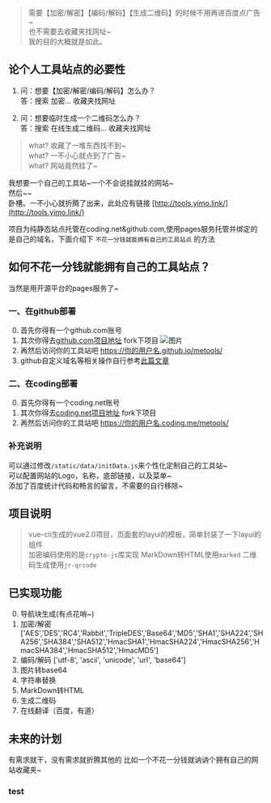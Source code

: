 > 需要【加密/解密】【编码/解码】【生成二维码】的时候不用再进百度点广告~          
> 也不需要去收藏夹找网址~          
> 我的目的大概就是如此。   

## 论个人工具站点的必要性

1. 问：想要【加密/解密/编码/解码】怎么办？     
    答：搜索 加密... 收藏夹找网址       

2. 问：想要临时生成一个二维码怎么办？      
    答：搜索 在线生成二维码... 收藏夹找网址

> what? 收藏了一堆东西找不到~       
> what? 一不小心就点到了广告~       
> what? 网站竟然挂了~       

我想要一个自己的工具站~一个不会说挂就挂的网站~        
然后~~        
卧槽。一不小心就折腾了出来，此处应有链接 [http://tools.yimo.link/](http://tools.yimo.link/)     

项目为纯静态站点托管在coding.net&github.com,使用pages服务托管并绑定的是自己的域名，下面介绍下 `不花一分钱就能拥有自己的工具站点` 的方法

## 如何不花一分钱就能拥有自己的工具站点？   

当然是用开源平台的pages服务了~

### 一、在github部署      
0. 首先你得有一个github.com账号      
1. 其次你得去[github.com项目地址](https://github.com/yimogit/metools) fork下项目
  ![图片](https://dn-coding-net-production-pp.qbox.me/242cfe70-2da8-445c-9578-b6d3b42e233c.png)    
2. 再然后访问你的工具站吧 https://你的用户名.github.io/metools/              
3. github自定义域名等相关操作自行参考[此篇文章](http://blog.csdn.net/yanzhenjie1003/article/details/51703370) 

### 二、在coding部署         
0. 首先你得有一个coding.net账号            
1. 其次你得去[coding.net项目地址](https://coding.net/u/yimocoding/p/metools) fork下项目
2. 再然后访问你的工具站吧 https://你的用户名.coding.me/metools/       

### 补充说明

可以通过修改`/static/data/initData.js`来个性化定制自己的工具站~               
可以配置网站的Logo，名称，底部链接，以及菜单~   
添加了百度统计代码和畅言的留言，不需要的自行移除~

## 项目说明
> vue-cli生成的vue2.0项目，页面套的layui的模板，简单封装了一下layui的组件       
> 加密编码使用的是`crypto-js`库实现
> MarkDown转HTML使用`marked`
> 二维码生成使用`jr-qrcode`    

## 已实现功能   
0. 导航块生成(有点花哨~)
1. 加密/解密 ['AES','DES','RC4','Rabbit','TripleDES','Base64','MD5','SHA1','SHA224','SHA256','SHA384','SHA512','HmacSHA1','HmacSHA224','HmacSHA256','HmacSHA384','HmacSHA512','HmacMD5']  
2. 编码/解码 ['utf-8', 'ascii', 'unicode', 'url', 'base64']     
3. 图片转base64
4. 字符串替换
5. MarkDown转HTML
6. 生成二维码
7. 在线翻译（百度，有道）

      
## 未来的计划        
有需求就干，没有需求就折腾其他的
比如一个不花一分钱就讷讷个拥有自己的网站收藏夹~

### test
